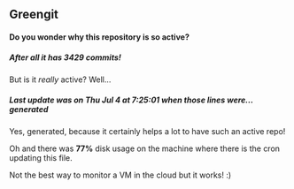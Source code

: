 ## Greengit

#### Do you wonder why this repository is so active?

##### After all it has 3429 commits!

But is it *really* active? Well...

##### Last update was on Thu Jul 4 at 7:25:01 when those lines were... generated

Yes, generated, because it certainly helps a lot to have such an active repo!

Oh and there was **77%** disk usage on the machine
where there is the cron updating this file.

Not the best way to monitor a VM in the cloud but it works! :)
